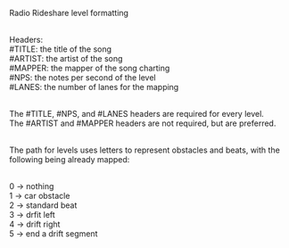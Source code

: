Radio Rideshare level formatting<br /><br />

Headers:<br />
#TITLE: the title of the song<br />
#ARTIST: the artist of the song<br />
#MAPPER: the mapper of the song charting<br />
#NPS: the notes per second of the level<br />
#LANES: the number of lanes for the mapping<br /><br />

The #TITLE, #NPS, and #LANES headers are required for every level.<br />
The #ARTIST and #MAPPER headers are not required, but are preferred.<br /><br />

The path for levels uses letters to represent obstacles and beats, with the following being already mapped:<br /><br />

0 -> nothing<br />
1 -> car obstacle<br />
2 -> standard beat<br />
3 -> drfit left<br />
4 -> drift right<br />
5 -> end a drift segment<br />
